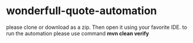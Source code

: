 # wonderfull-quote-automation

please clone or download as a zip. Then open it using your favorite IDE.
to run the automation please use command **mvn clean verify**
